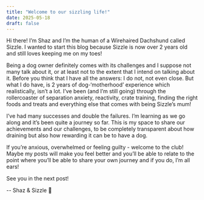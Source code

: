 ```yaml
---
title: "Welcome to our sizzling life!"
date: 2025-05-18
draft: false
---
```


Hi there! I’m Shaz and I’m the human of a Wirehaired Dachshund called Sizzle. I wanted to start this blog because Sizzle is now over 2 years old and still loves keeping me on my toes! 

Being a dog owner definitely comes with its challenges and I suppose not many talk about it, or at least not to the extent that I intend on talking about it. Before you think that I have all the answers: I do not, not even close. But what I do have, is 2 years of dog-‘motherhood’ experience which realistically, isn’t a lot. I’ve been (and I’m still going) through the rollercoaster of separation anxiety, reactivity, crate training, finding the right foods and treats and everything else that comes with being Sizzle’s mum! 

I’ve had many successes and double the failures. I’m learning as we go along and it’s been quite a journey so far. This is my space to share our achievements and our challenges, to be completely transparent about how draining but also how rewarding it can be to have a dog.

If you’re anxious, overwhelmed or feeling guilty - welcome to the club! Maybe my posts will make you feel better and you’ll be able to relate to the point where you’ll be able to share your own journey and if you do, I’m all ears!

See you in the next post!

-- Shaz & Sizzle 🐶

